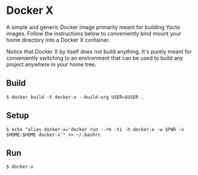 # Docker X

A simple and generic Docker image primarily meant for building Yocto
images. Follow the instructions below to conveniently bind mount your
home directory into a Docker X container.

Notice that Docker X by itself does not build anything. It's purely
meant for conveniently switching to an environment that can be used to
build any project anywhere in your home tree.

## Build

    $ docker build -t docker-x --build-arg USER=$USER .

## Setup

    $ echo "alias docker-x='docker run --rm -ti -h docker-x -w $PWD -v $HOME:$HOME docker-x'" >> ~/.bashrc

## Run

    $ docker-x
